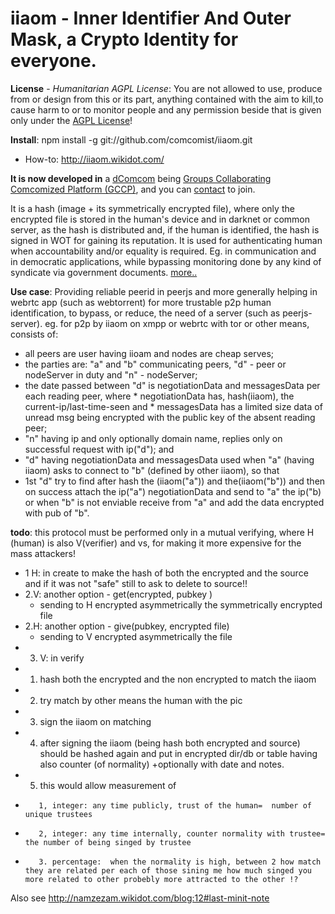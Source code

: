 # iiaom - Inner Identifier And Outer Mask, a Crypto Identity for everyone.
**License** - *Humanitarian AGPL License*: You are not allowed to use, produce from or design from this or its part, anything contained with the aim to kill,to cause harm to or to monitor people and any permission beside that is given only under the [AGPL License](http://www.gnu.org/licenses/agpl-3.0.html)!

**Install**: npm install -g git://github.com/comcomist/iiaom.git
* How-to: http://iiaom.wikidot.com/

**It is now developed in** a [dComcom](http://yes-again-we-can.wikidot.com/s-contract:groups-collaborating-comcomized-platform-gccp/edit/true/title/Groups%20Collaborating%20Comcomized%20Platform%20%28GCCP%29/parentPage/start%3As-contract)  being [Groups Collaborating Comcomized Platform (GCCP)](http://namzezam.wikidot.com/blog:24), and you can  [contact](http://namzezam.wikidot.com/main:contact) to join.

It is a hash (image + its symmetrically encrypted file), where only the encrypted file is stored in the human's device and in darknet or common server, as the hash is distributed and, if the human is identified, the hash is signed in WOT for gaining its reputation. It is used for authenticating human when accountability and/or equality is required. Eg. in communication  and in democratic applications, while bypassing monitoring done by any kind of syndicate via government documents. [more..](http://namzezam.wikidot.com/blog:12)

**Use case**: Providing reliable peerid in peerjs and more generally helping in webrtc app (such as webtorrent) for more trustable p2p human identification, to bypass, or reduce, the need of a server (such as peerjs-server). eg. for p2p by iiaom on xmpp or webrtc with tor or other means, consists of: 
*    all peers are user having iioam and nodes are cheap serves; 
*    the parties are: "a" and "b" communicating peers, "d" - peer or nodeServer in duty and "n" - nodeServer; 
*    the date passed between "d" is negotiationData and messagesData per each reading peer, where 
    *     negotiationData has, hash(iiaom), the current-ip/last-time-seen and
    *     messagesData has a limited size data of unread msg being encrypted with the public key of the absent reading peer;
*   "n" having ip and only optionally domain name, replies only on successful request with ip("d"); and
*   "d" having negotiationData and messagesData used when "a" (having iiaom) asks to connect to "b" (defined by other iiaom), so that
   *  1st "d" try to find after hash the (iiaom("a")) and the(iiaom("b")) and then on success attach the ip("a") negotiationData and  send to "a" the ip("b) or when "b" is not enviable receive from "a" and add the data encrypted with pub of "b".


**todo**:
 this protocol must be performed only in a mutual verifying,
 where H (human) is also V(verifier) and vs,    for making it  more expensive for the mass attackers!
* 1 H: in create <file> to make the hash of both the encrypted and the source and if it was not "safe" still to ask to delete to source!!
* 2.V: another option - get(encrypted, pubkey )
  *  sending to H encrypted asymmetrically the symmetrically encrypted file
* 2.H: another option - give(pubkey, encrypted file)
   * sending to V encrypted asymmetrically the file
* 3. V: in verify
 * 1. hash both the encrypted and the non encrypted to match the iiaom
 * 2. try match by other means the human with the pic
 * 3. sign the iiaom on matching
* 4. after signing the iiaom (being hash both encrypted and source) should be hashed again and put in encrypted dir/db or table having also counter (of normality) +optionally with date and notes.
* 5. this would  allow measurement of
 *        1, integer: any time publicly, trust of the human=  number of unique trustees
 *        2, integer: any time internally, counter normality with trustee= the number of being singed by trustee
 *        3. percentage:  when the normality is high, between 2 how match they are related per each of those sining me how much singed you more related to other probebly more attracted to the other !?

Also see http://namzezam.wikidot.com/blog:12#last-minit-note
